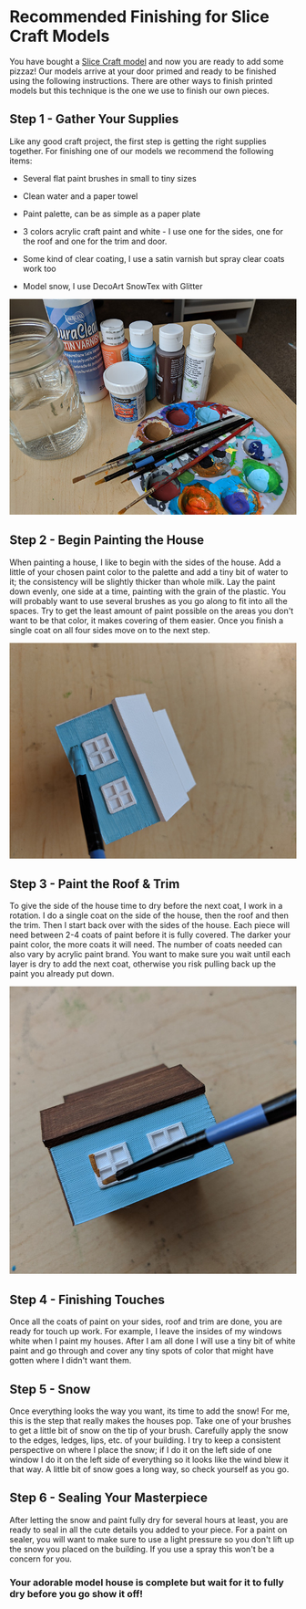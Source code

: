 # Recommended Finishing for Slice Craft Models

You have bought a [Slice Craft model](https://www.etsy.com/shop/slicecraft) and now you are ready to add some pizzaz! Our models arrive at your door primed and ready to be finished using the following instructions. There are other ways to finish printed models but this technique is the one we use to finish our own pieces. 
  
  
## Step 1 - Gather Your Supplies
Like any good craft project, the first step is getting the right supplies together. For finishing one of our models we recommend the following items:


* Several flat paint brushes in small to tiny sizes

* Clean water and a paper towel

* Paint palette, can be as simple as a paper plate

* 3 colors acrylic craft paint and white - I use one for the sides, one for the roof and one for the trim and door.

* Some kind of clear coating, I use a satin varnish but spray clear coats work too

* Model snow, I use DecoArt SnowTex with Glitter

![supplies all ready](assets/img/img1.jpeg)

## Step 2 - Begin Painting the House

When painting a house, I like to begin with the sides of the house. Add a little of your chosen paint color to the palette and add a tiny bit of water to it; the consistency will be slightly thicker than whole milk. Lay the paint down evenly, one side at a time, painting with the grain of the plastic. You will probably want to use several brushes as you go along to fit into all the spaces. Try to get the least amount of paint possible on the areas you don't want to be that color, it makes covering of them easier. Once you finish a single coat on all four sides move on to the next step.

![Begin Painting the House](assets/img/img2.jpeg)

## Step 3 - Paint the Roof & Trim

To give the side of the house time to dry before the next coat, I work in a rotation. I do a single coat on the side of the house, then the roof and then the trim. Then I start back over with the sides of the house. Each piece will need between 2-4 coats of paint before it is fully covered. The darker your paint color, the more coats it will need. The number of coats needed can also vary by acrylic paint brand. You want to make sure you wait until each layer is dry to add the next coat, otherwise you risk pulling back up the paint you already put down. 

![painting the roof](assets/img/img3.jpeg)

## Step 4 - Finishing Touches
Once all the coats of paint on your sides, roof and trim are done, you are ready for touch up work. For example, I leave the insides of my windows white when I paint my houses. After I am all done I will use a tiny bit of white paint and go through and cover any tiny spots of color that might have gotten where I didn't want them. 

## Step 5 - Snow
Once everything looks the way you want, its time to add the snow! For me, this is the step that really makes the houses pop. Take one of your brushes to get a little bit of snow on the tip of your brush. Carefully apply the snow to the edges, ledges, lips, etc. of your building. I try to keep a consistent perspective on where I place the snow; if I do it on the left side of one window I do it on the left side of everything so it looks like the wind blew it that way. A little bit of snow goes a long way, so check yourself as you go.

## Step 6 - Sealing Your Masterpiece
After letting the snow and paint fully dry for several hours at least, you are ready to seal in all the cute details you added to your piece. For a paint on sealer, you will want to make sure to use a light pressure so you don't lift up the snow you placed on the building. If you use a spray this won't be a concern for you.   




### Your adorable model house is complete but wait for it to fully dry before you go show it off!
